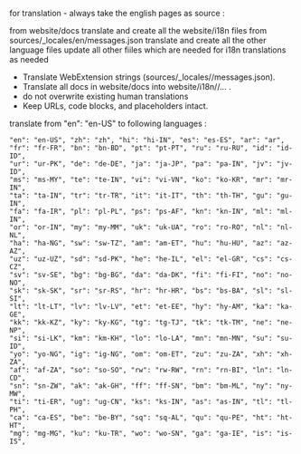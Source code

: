 for translation - always take the english pages as source :

from website/docs translate and create all the website/i18n files
from sources/\_locales/en/messages.json translate and create all the other language files
update all other fiiles which are needed for i18n translations as needed

- Translate WebExtension strings (sources/\_locales//messages.json).
- Translate all docs in website/docs into website/i18n//… .
- do not overwrite existing human translations
- Keep URLs, code blocks, and placeholders intact.

translate from "en": "en-US" to following languages :

    "en": "en-US", "zh": "zh", "hi": "hi-IN", "es": "es-ES", "ar": "ar",
    "fr": "fr-FR", "bn": "bn-BD", "pt": "pt-PT", "ru": "ru-RU", "id": "id-ID",
    "ur": "ur-PK", "de": "de-DE", "ja": "ja-JP", "pa": "pa-IN", "jv": "jv-ID",
    "ms": "ms-MY", "te": "te-IN", "vi": "vi-VN", "ko": "ko-KR", "mr": "mr-IN",
    "ta": "ta-IN", "tr": "tr-TR", "it": "it-IT", "th": "th-TH", "gu": "gu-IN",
    "fa": "fa-IR", "pl": "pl-PL", "ps": "ps-AF", "kn": "kn-IN", "ml": "ml-IN",
    "or": "or-IN", "my": "my-MM", "uk": "uk-UA", "ro": "ro-RO", "nl": "nl-NL",
    "ha": "ha-NG", "sw": "sw-TZ", "am": "am-ET", "hu": "hu-HU", "az": "az-AZ",
    "uz": "uz-UZ", "sd": "sd-PK", "he": "he-IL", "el": "el-GR", "cs": "cs-CZ",
    "sv": "sv-SE", "bg": "bg-BG", "da": "da-DK", "fi": "fi-FI", "no": "no-NO",
    "sk": "sk-SK", "sr": "sr-RS", "hr": "hr-HR", "bs": "bs-BA", "sl": "sl-SI",
    "lt": "lt-LT", "lv": "lv-LV", "et": "et-EE", "hy": "hy-AM", "ka": "ka-GE",
    "kk": "kk-KZ", "ky": "ky-KG", "tg": "tg-TJ", "tk": "tk-TM", "ne": "ne-NP",
    "si": "si-LK", "km": "km-KH", "lo": "lo-LA", "mn": "mn-MN", "su": "su-ID",
    "yo": "yo-NG", "ig": "ig-NG", "om": "om-ET", "zu": "zu-ZA", "xh": "xh-ZA",
    "af": "af-ZA", "so": "so-SO", "rw": "rw-RW", "rn": "rn-BI", "ln": "ln-CD",
    "sn": "sn-ZW", "ak": "ak-GH", "ff": "ff-SN", "bm": "bm-ML", "ny": "ny-MW",
    "ti": "ti-ER", "ug": "ug-CN", "ks": "ks-IN", "as": "as-IN", "tl": "tl-PH",
    "ca": "ca-ES", "be": "be-BY", "sq": "sq-AL", "qu": "qu-PE", "ht": "ht-HT",
    "mg": "mg-MG", "ku": "ku-TR", "wo": "wo-SN", "ga": "ga-IE", "is": "is-IS",
